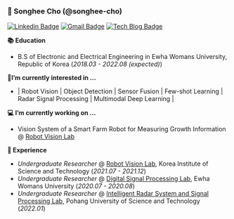 ### 🌳 Songhee Cho (@songhee-cho)

[![Linkedin Badge](https://img.shields.io/badge/-LinkedIn-blue?style=flat-square&logo=Linkedin&logoColor=white&link=https://www.linkedin.com/in/songhee-cho-271828e/)](https://www.linkedin.com/in/songhee-cho-271828e/)
[![Gmail Badge](https://img.shields.io/badge/Gmail-D14836?style=flat&logo=Gmail&logoColor=white)](mailto:songhee.cho.ee@gmail.com)
[![Tech Blog Badge](http://img.shields.io/badge/-Tech%20blog-black?style=flat-square&logo=github&link=https://songhee-cho.github.io/)](https://songhee-cho.github.io/)


**📚 Education**

- B.S of Electronic and Electrical Engineering in Ewha Womans University, Republic of Korea (*2018.03 - 2022.08 (expected)*)

**📝I’m currently interested in ...**

- | Robot Vision | Object Detection | Sensor Fusion | Few-shot Learning | Radar Signal Processing | Multimodal Deep Learning |


**💻 I’m currently working on ...**

- Vision System of a Smart Farm Robot for Measuring Growth Information @ [Robot Vision Lab](https://kistrobot.vision/)


**🤗 Experience**
- *Undergraduate Researcher* @ [Robot Vision Lab](https://kistrobot.vision/), Korea Institute of Science and Technology (*2021.07 - 2021.12*)
- *Undergraduate Researcher* @ [Digital Signal Processing Lab](http://dspl.ewha.ac.kr/), Ewha Womans University (*2020.07 - 2020.08*)
- *Undergraduate Researcher* @ [Intelligent Radar System and Signal Processing Lab](https://iras.postech.ac.kr/), Pohang University of Science and Technology (*2022.01*)



<!--
**songhee-cho/songhee-cho** is a ✨ _special_ ✨ repository because its `README.md` (this file) appears on your GitHub profile.

Here are some ideas to get you started:

- 🔭 I’m currently working on ...
- 🌱 I’m currently learning ...
- 👯 I’m looking to collaborate on ...
- 🤔 I’m looking for help with ...
- 💬 Ask me about ...
- 📫 How to reach me: ...
- 😄 Pronouns: ...
- ⚡ Fun fact: ...
-->
